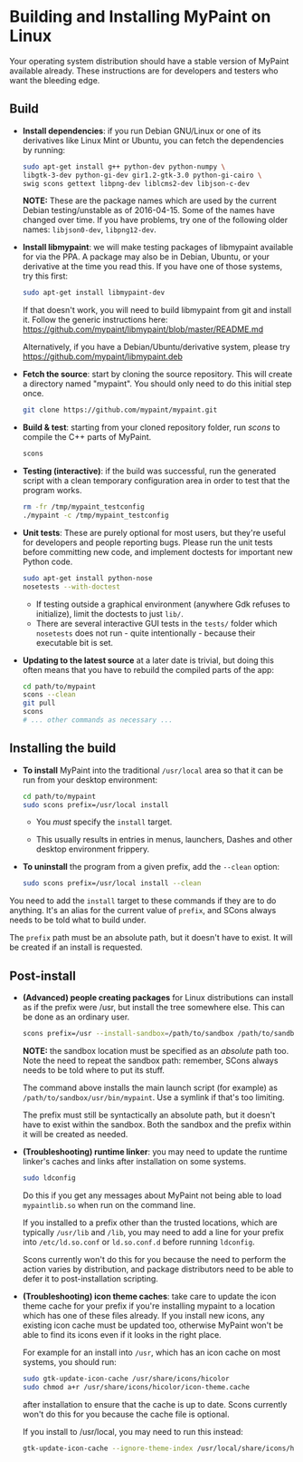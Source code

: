 Building and Installing MyPaint on Linux
========================================

Your operating system distribution should have a stable version of
MyPaint available already. These instructions are for developers and
testers who want the bleeding edge.

Build
-----

* **Install dependencies**: if you run Debian GNU/Linux
  or one of its derivatives like Linux Mint or Ubuntu,
  you can fetch the dependencies by running:

  ```sh
  sudo apt-get install g++ python-dev python-numpy \
  libgtk-3-dev python-gi-dev gir1.2-gtk-3.0 python-gi-cairo \
  swig scons gettext libpng-dev liblcms2-dev libjson-c-dev
  ```
  **NOTE:** These are the package names
  which are used by the current Debian testing/unstable
  as of 2016-04-15.
  Some of the names have changed over time.
  If you have problems, try one of the following older names:
  `libjson0-dev`, `libpng12-dev`.

* **Install libmypaint**: we will make testing packages of libmypaint
  available for via the PPA.
  A package may also be in Debian, Ubuntu, or your derivative
  at the time you read this. If you have one of those systems,
  try this first:

  ```sh
  sudo apt-get install libmypaint-dev
  ```

  If that doesn't work, you will need to build libmypaint from git
  and install it. Follow the generic instructions here:
  https://github.com/mypaint/libmypaint/blob/master/README.md

  Alternatively, if you have a Debian/Ubuntu/derivative system,
  please try https://github.com/mypaint/libmypaint.deb

* **Fetch the source**: start by cloning the source repository.
  This will create a directory named "mypaint".
  You should only need to do this initial step once.

  ```sh
  git clone https://github.com/mypaint/mypaint.git
  ```

* **Build & test**: starting from your cloned repository folder,
  run _scons_ to compile the C++ parts of MyPaint.

  ```sh
  scons
  ```

* **Testing (interactive)**: if the build was successful,
  run the generated script with a clean temporary configuration area
  in order to test that the program works.

  ```sh
  rm -fr /tmp/mypaint_testconfig
  ./mypaint -c /tmp/mypaint_testconfig
  ```

* **Unit tests**: These are purely optional for most users,
  but they're useful for developers and people reporting bugs.
  Please run the unit tests before committing new code,
  and implement doctests for important new Python code.

  ```sh
  sudo apt-get install python-nose
  nosetests --with-doctest
  ```

  - If testing outside a graphical environment (anywhere Gdk refuses
    to initialize), limit the doctests to just `lib/`.
  - There are several interactive GUI tests in the `tests/` folder
    which `nosetests` does not run - quite intentionally -
    because their executable bit is set.

* **Updating to the latest source** at a later date is trivial,
  but doing this often means that you have to
  rebuild the compiled parts of the app:

  ```sh
  cd path/to/mypaint
  scons --clean
  git pull
  scons
  # ... other commands as necessary ...
  ```

Installing the build
--------------------

* **To install** MyPaint into the traditional `/usr/local` area
  so that it can be run from your desktop environment:

  ```sh
  cd path/to/mypaint
  sudo scons prefix=/usr/local install
  ```

  - You *must* specify the `install` target.

  - This usually results in entries in menus, launchers, Dashes
    and other desktop environment frippery.

* **To uninstall** the program from a given prefix,
  add the `--clean` option:

  ```sh
  sudo scons prefix=/usr/local install --clean
  ```

You need to add the `install` target to these commands
if they are to do anything.
It's an alias for the current value of `prefix`,
and SCons always needs to be told what to build under.

The `prefix` path must be an absolute path,
but it doesn't have to exist.
It will be created if an install is requested.

Post-install
------------

* **(Advanced) people creating packages** for Linux distributions
  can install as if the prefix were /usr,
  but install the tree somewhere else.
  This can be done as an ordinary user.

  ```sh
  scons prefix=/usr --install-sandbox=/path/to/sandbox /path/to/sandbox
  ```

  **NOTE:** the sandbox location must
  be specified as an *absolute* path too.
  Note the need to repeat the sandbox path:
  remember, SCons always needs to be told where to put its stuff.

  The command above installs the main launch script (for example)
  as `/path/to/sandbox/usr/bin/mypaint`.
  Use a symlink if that's too limiting.

  The prefix must still be syntactically an absolute path,
  but it doesn't have to exist within the sandbox.
  Both the sandbox and the prefix within it will be created as needed.

* **(Troubleshooting) runtime linker**: you may need to update
  the runtime linker's caches and links
  after installation on some systems.

  ```sh
  sudo ldconfig
  ```

  Do this if you get any messages about MyPaint
  not being able to load `mypaintlib.so` when run on the command line.

  If you installed to a prefix other than the trusted locations,
  which are typically `/usr/lib` and `/lib`,
  you may need to add a line for your prefix
  into `/etc/ld.so.conf` or `ld.so.conf.d`
  before running `ldconfig`.

  Scons currently won't do this for you because
  the need to perform the action varies by distribution,
  and package distributors need to be able to defer it
  to post-installation scripting.

* **(Troubleshooting) icon theme caches**: take care to update
  the icon theme cache for your prefix
  if you're installing mypaint to a location
  which has one of these files already.
  If you install new icons, any existing icon cache must be updated too,
  otherwise MyPaint won't be able to find its icons
  even if it looks in the right place.

  For example for an install into `/usr`,
  which has an icon cache on most systems,
  you should run:

  ```sh
  sudo gtk-update-icon-cache /usr/share/icons/hicolor
  sudo chmod a+r /usr/share/icons/hicolor/icon-theme.cache
  ```

  after installation to ensure that the cache is up to date.
  Scons currently won't do this for you
  because the cache file is optional.

  If you install to /usr/local, you may need to run this instead:

  ```sh
  gtk-update-icon-cache --ignore-theme-index /usr/local/share/icons/hicolor
  ```
